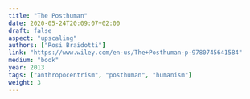 ```yaml
---
title: "The Posthuman"
date: 2020-05-24T20:09:07+02:00
draft: false
aspect: "upscaling"
authors: ["Rosi Braidotti"]
link: "https://www.wiley.com/en-us/The+Posthuman-p-9780745641584"
medium: "book"
year: 2013
tags: ["anthropocentrism", "posthuman", "humanism"]
weight: 3
---
```

